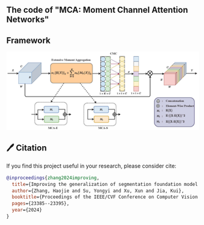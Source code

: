 ## The code of "MCA: Moment Channel Attention Networks"

##  Framework
![image-1](./MCA_AAAI.jpg)

## 🖊️ Citation


If you find this project useful in your research, please consider cite:

```BibTeX
@inproceedings{zhang2024improving,
  title={Improving the generalization of segmentation foundation model under distribution shift via weakly supervised adaptation},
  author={Zhang, Haojie and Su, Yongyi and Xu, Xun and Jia, Kui},
  booktitle={Proceedings of the IEEE/CVF Conference on Computer Vision and Pattern Recognition},
  pages={23385--23395},
  year={2024}
}